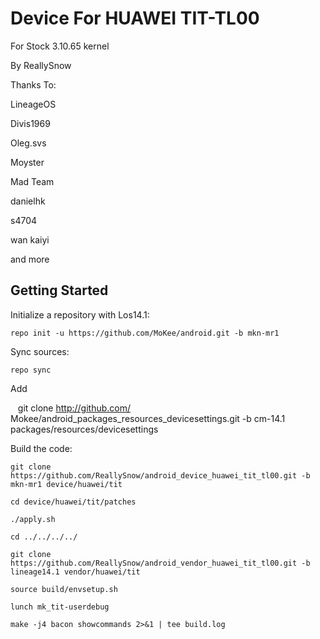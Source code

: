 Device For HUAWEI TIT-TL00
===========================
For Stock 3.10.65 kernel

By ReallySnow

Thanks To:

LineageOS

Divis1969

Oleg.svs

Moyster

Mad Team

danielhk

s4704

wan kaiyi

and more

Getting Started
---------------

Initialize a repository with Los14.1:

    repo init -u https://github.com/MoKee/android.git -b mkn-mr1
    
Sync sources:    

    repo sync
    
Add 
  
    git clone http://github.com/ Mokee/android_packages_resources_devicesettings.git -b cm-14.1 packages/resources/devicesettings
 

Build the code:
    
    git clone https://github.com/ReallySnow/android_device_huawei_tit_tl00.git -b mkn-mr1 device/huawei/tit
    
    cd device/huawei/tit/patches
    
    ./apply.sh
    
    cd ../../../../
    
    git clone https://github.com/ReallySnow/android_vendor_huawei_tit_tl00.git -b lineage14.1 vendor/huawei/tit
    
    source build/envsetup.sh
    
    lunch mk_tit-userdebug
    
    make -j4 bacon showcommands 2>&1 | tee build.log
    
